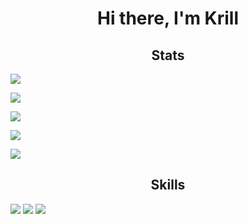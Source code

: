 <h1 align="center">Hi there, I'm Krill</h1>

<div>
  <h2 align="center">Stats</h2>
  
  ![](https://github-profile-summary-cards.vercel.app/api/cards/profile-details?username=vlonebara&theme=solarized_dark)
  
  ![](https://github-profile-summary-cards.vercel.app/api/cards/most-commit-language?username=vlonebara&theme=solarized_dark)
  
  ![](https://github-profile-summary-cards.vercel.app/api/cards/repos-per-language?username=vlonebara&theme=solarized_dark)
  
  ![](https://github-profile-summary-cards.vercel.app/api/cards/stats?username=vlonebara&theme=solarized_dark)
  
  ![](https://github-profile-summary-cards.vercel.app/api/cards/productive-time?username=vlonebara&theme=solarized_dark)
  
</div>

<div>
  <h2 align="center">Skills</h2>
  <img src='https://camo.githubusercontent.com/5e7e215d9ff3a7c2e96d09232c11b2205565c841d1129dd2185ebd967284121f/68747470733a2f2f696d672e736869656c64732e696f2f62616467652f68746d6c352d2532334533344632362e7376673f7374796c653d666f722d7468652d6261646765266c6f676f3d68746d6c35266c6f676f436f6c6f723d7768697465'>
  <img src='https://camo.githubusercontent.com/6531a4161596e3d9fdab3d0499a7b7ce5c5c8b568be219f3e9707af042e575d2/68747470733a2f2f696d672e736869656c64732e696f2f62616467652f637373332d2532333135373242362e7376673f7374796c653d666f722d7468652d6261646765266c6f676f3d63737333266c6f676f436f6c6f723d7768697465'>
  <img src='https://camo.githubusercontent.com/53ec2e58e03ba275d9b3a386abd96a243cf744a1a7121bdf8262fc8ae6ebc335/68747470733a2f2f696d672e736869656c64732e696f2f62616467652f6a6176617363726970742d2532333332333333302e7376673f7374796c653d666f722d7468652d6261646765266c6f676f3d6a617661736372697074266c6f676f436f6c6f723d253233463744463145'>
</div>
